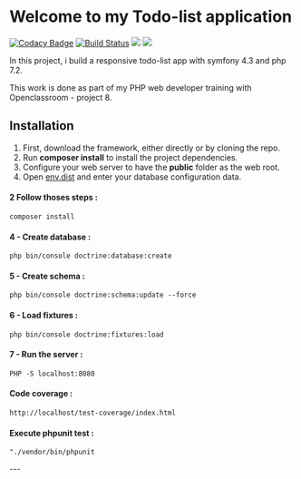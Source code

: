 # Welcome to my Todo-list application

[![Codacy Badge](https://api.codacy.com/project/badge/Grade/8cd9f8588d2d4630a5f39c7bd5eee274)](https://app.codacy.com/app/jlbokass/P8-TodoList?utm_source=github.com&utm_medium=referral&utm_content=jlbokass/P8-TodoList&utm_campaign=Badge_Grade_Dashboard)
[![Build Status](https://travis-ci.com/jlbokass/P8-TodoList.svg?branch=master)](https://travis-ci.com/jlbokass/P8-TodoList)
<a href="https://codeclimate.com/github/jlbokass/P8-TodoList/maintainability"><img src="https://api.codeclimate.com/v1/badges/9243b47a72ae646fce07/maintainability" /></a>
<a href="https://codeclimate.com/github/jlbokass/P8-TodoList/test_coverage"><img src="https://api.codeclimate.com/v1/badges/9243b47a72ae646fce07/test_coverage" /></a>
 

In this project, i build a responsive todo-list app with symfony 4.3 and php 7.2. 

This work is done as part of my PHP web developer training with Openclassroom - project 8.

## Installation

1. First, download the framework, either directly or by cloning the repo.
1. Run **composer install** to install the project dependencies.
1. Configure your web server to have the **public** folder as the web root.
1. Open [env.dist](/env.dist) and enter your database configuration data.

<h4>2 Follow thoses steps :</h4>
<pre><code>composer install</pre></code>  

<h4>4 - Create database :</h4>
<pre><code>php bin/console doctrine:database:create</pre></code>

<h4>5 - Create schema :</h4>
<pre><code>php bin/console doctrine:schema:update --force</pre></code>

<h4>6 - Load fixtures :</h4>
<pre><code>php bin/console doctrine:fixtures:load</pre></code>

<h4>7 - Run the server :</h4>
<pre><code>PHP -S localhost:8080</pre></code>

<h4> Code coverage :</h4>
<pre><code>http://localhost/test-coverage/index.html</pre></code>

<h4> Execute phpunit test :</h4>
<pre><code>"./vendor/bin/phpunit</pre></code>
---